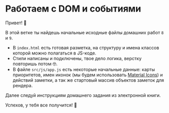 # Работаем с DOM и событиями

Привет! 👋

В этой ветке ты найдешь начальные исходные файлы домашних работ `8` и `9`.

- В `index.html` есть готовая разметка, на структуру и имена классов которой можно полагаться в JS-коде.
- Стили написаны и подключены, твое дело логика, верстку повторишь потом 🤓.
- В файле `src/js/app.js` есть некоторые начальные данные: карты приоритетов, имен иконок (мы будем использовать [ Material Icons](https://google.github.io/material-design-icons/)) и действий заметки, а так же стартовый массив объектов заметок для рендера.

Далее следуй инструкциям домашнего задания из электронной книги.

Успехов, у тебя все получится! 🤖

